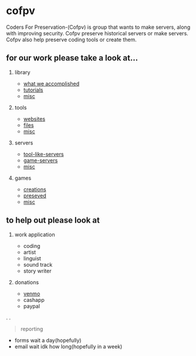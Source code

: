 # cofpv
Coders For Preservation-(Cofpv) is group that wants to make servers, along with improving security.  Cofpv preserve historical servers or make servers.  Cofpv also help preserve coding tools or create them.

## for our work please take a look at...

1. library

   - [what we accomplished](/accomplished)
   - [tutorials](/library)
   - [misc](/libmisc)


2. tools

   - [websites](/web)
   - [files](/tools)
   - [misc](/libmisc)


3. servers

   - [tool-like-servers](/servers)
   - [game-servers](/serverg)
   - [misc](/libmisc)


4. games

   - [creations](/games)
   - [preseved](/preservedg)
   - [misc](/libmisc)


## to help out please look at

1. work application

   - coding
   - artist
   - linguist
   - sound track
   - story writer


2. donations

   - [venmo](https://rb.gy/1jviv)
   - cashapp
   - paypal

.
.
> reporting

   - forms  wait a day(hopefully)
   - email  wait idk how long(hopefully in a week)
